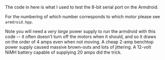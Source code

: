 The code in here is what I used to test the 8-bit serial port on the Armdroid.

For the numbering of which number corresponds to which motor please see `armdroid.hpp`.

Note you will need a *very large* power supply to run the armdroid with this code -- it often doesn't turn off the motors when it should, and so it draws on the order of 4 amps even when not moving. A cheap 2-amp benchtop power supply caused massive brown-outs and lots of jittering. A 12-volt NiMH battery capable of supplying 20 amps did the trick.
